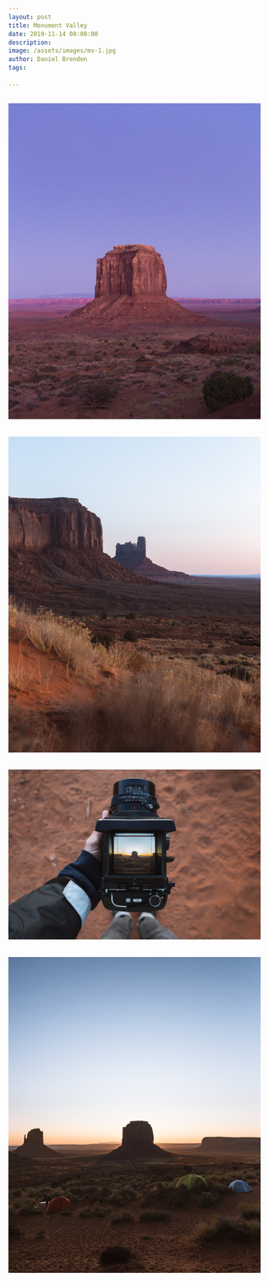 ```yaml
---
layout: post
title: Monument Valley
date: 2019-11-14 00:00:00
description:
image: /assets/images/mv-1.jpg
author: Daniel Brenden
tags:

---
```

![Placeholder](/assets/images/mv-2.jpg)
-------
![Placeholder](/assets/images/mv-3.jpg)
-------
![Placeholder](/assets/images/mv-4.jpg)
-------
![Placeholder](/assets/images/mv-5.jpg)
---